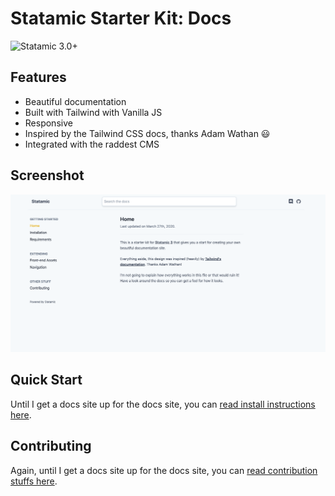 # Statamic Starter Kit: Docs

![Statamic 3.0+](https://img.shields.io/badge/Statamic-3.0+-FF269E?style=for-the-badge&link=https://statamic.com)

## Features
* Beautiful documentation
* Built with Tailwind with Vanilla JS
* Responsive
* Inspired by the Tailwind CSS docs, thanks Adam Wathan 😃
* Integrated with the raddest CMS

## Screenshot
![Screenshot](./screenshot.png)

## Quick Start
Until I get a docs site up for the docs site, you can [read install instructions here](./content/collections/pages/installation.md).

## Contributing
Again, until I get a docs site up for the docs site, you can [read contribution stuffs here](./content/collections/pages/contributing.md).
